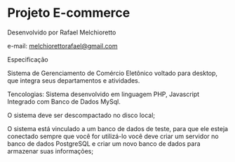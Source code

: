 # Projeto E-commerce

Desenvolvido por Rafael Melchioretto

e-mail: melchiorettorafael@gmail.com

Especificação 

Sistema de Gerenciamento de Comércio Eletônico voltado para desktop, que integra seus departamentos e atividades.

Tencologias: Sistema desenvolvido em linguagem PHP, Javascript Integrado com Banco de Dados MySql.

O sistema deve ser descompactado no disco local;

O sistema está vinculado a um banco de dados de teste, para que ele esteja conectado sempre que você for utilizá-lo você deve criar um servidor no banco de dados PostgreSQL e criar um novo banco de dados para armazenar suas informações;

